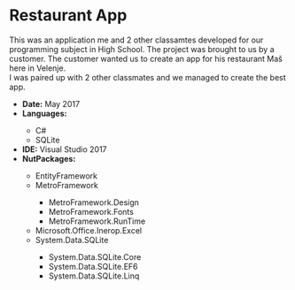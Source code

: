 # Restaurant App
This was an application me and 2 other classamtes developed for our programming subject in High School. The project was brought to us by a customer. The customer wanted us to create an app for his restaurant Maš here in Velenje.<br/>
I was paired up with 2 other classmates and we managed to create the best app.

<ul>
  <li><b>Date:</b> May 2017</li>
  <li><b>Languages:</b></li>
  <ul>
    <li>C#</li>
    <li>SQLite</li>
  </ul>
<li><b>IDE:</b> Visual Studio 2017</li>
<li><b>NutPackages:</b></li>
  <ul>
    <li>EntityFramework</li>
    <li>MetroFramework</li>
    <ul>
      <li>MetroFramework.Design</li>
      <li>MetroFramework.Fonts</li>
      <li>MetroFramework.RunTime</li>
    </ul>
  <li>Microsoft.Office.Inerop.Excel</li>
  <li>System.Data.SQLite</li>
    <ul>
      <li>System.Data.SQLite.Core</li>
       <li>System.Data.SQLite.EF6</li>
       <li>System.Data.SQLite.Linq</li>
    </ul>
</ul>
